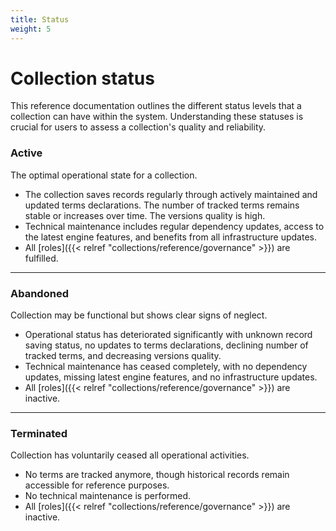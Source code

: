 ```yaml
---
title: Status
weight: 5
---
```


# Collection status

This reference documentation outlines the different status levels that a collection can have within the system. Understanding these statuses is crucial for users to assess a collection's quality and reliability.

### Active

The optimal operational state for a collection.

- The collection saves records regularly through actively maintained and updated terms declarations. The number of tracked terms remains stable or increases over time. The versions quality is high.
- Technical maintenance includes regular dependency updates, access to the latest engine features, and benefits from all infrastructure updates.
- All [roles]({{< relref "collections/reference/governance" >}}) are fulfilled.

---

### Abandoned

Collection may be functional but shows clear signs of neglect.

- Operational status has deteriorated significantly with unknown record saving status, no updates to terms declarations, declining number of tracked terms, and decreasing versions quality.
- Technical maintenance has ceased completely, with no dependency updates, missing latest engine features, and no infrastructure updates.
- All [roles]({{< relref "collections/reference/governance" >}}) are inactive.

---

### Terminated

Collection has voluntarily ceased all operational activities.

- No terms are tracked anymore, though historical records remain accessible for reference purposes.
- No technical maintenance is performed.
- All [roles]({{< relref "collections/reference/governance" >}}) are inactive.
